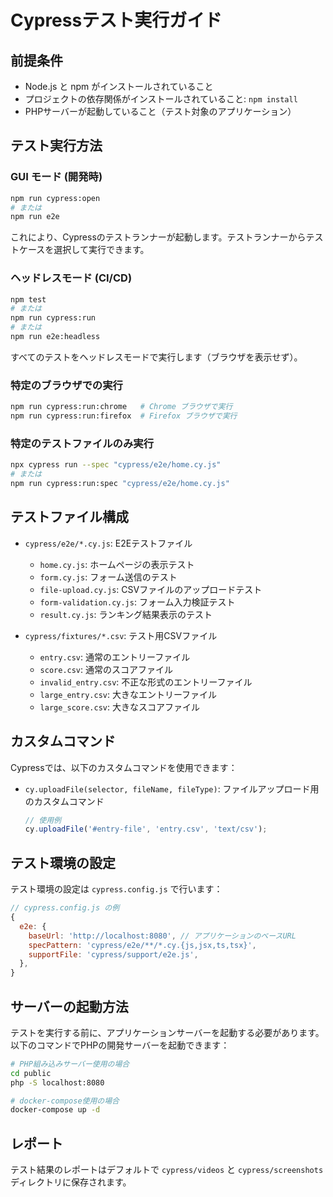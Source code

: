 # Cypressテスト実行ガイド

## 前提条件

- Node.js と npm がインストールされていること
- プロジェクトの依存関係がインストールされていること: `npm install`
- PHPサーバーが起動していること（テスト対象のアプリケーション）

## テスト実行方法

### GUI モード (開発時)

```bash
npm run cypress:open
# または
npm run e2e
```

これにより、Cypressのテストランナーが起動します。テストランナーからテストケースを選択して実行できます。

### ヘッドレスモード (CI/CD)

```bash
npm test
# または
npm run cypress:run
# または
npm run e2e:headless
```

すべてのテストをヘッドレスモードで実行します（ブラウザを表示せず）。

### 特定のブラウザでの実行

```bash
npm run cypress:run:chrome   # Chrome ブラウザで実行
npm run cypress:run:firefox  # Firefox ブラウザで実行
```

### 特定のテストファイルのみ実行

```bash
npx cypress run --spec "cypress/e2e/home.cy.js"
# または
npm run cypress:run:spec "cypress/e2e/home.cy.js"
```

## テストファイル構成

- `cypress/e2e/*.cy.js`: E2Eテストファイル
  - `home.cy.js`: ホームページの表示テスト
  - `form.cy.js`: フォーム送信のテスト
  - `file-upload.cy.js`: CSVファイルのアップロードテスト
  - `form-validation.cy.js`: フォーム入力検証テスト
  - `result.cy.js`: ランキング結果表示のテスト

- `cypress/fixtures/*.csv`: テスト用CSVファイル
  - `entry.csv`: 通常のエントリーファイル
  - `score.csv`: 通常のスコアファイル
  - `invalid_entry.csv`: 不正な形式のエントリーファイル
  - `large_entry.csv`: 大きなエントリーファイル
  - `large_score.csv`: 大きなスコアファイル

## カスタムコマンド

Cypressでは、以下のカスタムコマンドを使用できます：

- `cy.uploadFile(selector, fileName, fileType)`: ファイルアップロード用のカスタムコマンド
  ```javascript
  // 使用例
  cy.uploadFile('#entry-file', 'entry.csv', 'text/csv');
  ```

## テスト環境の設定

テスト環境の設定は `cypress.config.js` で行います：

```javascript
// cypress.config.js の例
{
  e2e: {
    baseUrl: 'http://localhost:8080', // アプリケーションのベースURL
    specPattern: 'cypress/e2e/**/*.cy.{js,jsx,ts,tsx}',
    supportFile: 'cypress/support/e2e.js',
  },
}
```

## サーバーの起動方法

テストを実行する前に、アプリケーションサーバーを起動する必要があります。以下のコマンドでPHPの開発サーバーを起動できます：

```bash
# PHP組み込みサーバー使用の場合
cd public
php -S localhost:8080

# docker-compose使用の場合
docker-compose up -d
```

## レポート

テスト結果のレポートはデフォルトで `cypress/videos` と `cypress/screenshots` ディレクトリに保存されます。 
